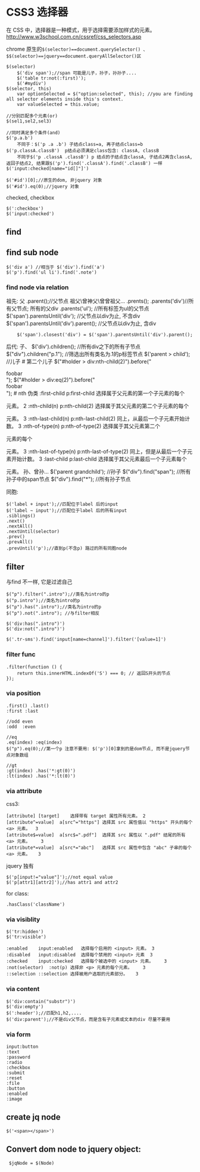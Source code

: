 # CSS3 选择器
在 CSS 中，选择器是一种模式，用于选择需要添加样式的元素。
http://www.w3school.com.cn/cssref/css_selectors.asp

chrome 原生的`$(selector)==document.querySelector() 、$$(selector)==jquery==document.queryAllSelector()区`

	$(selector)
		$('div span');//span 可能是儿子，孙子，孙孙子....
        $('table tr:not(:first)');
		$('#mydiv')
	$(selector, this)
		var optionSelected = $("option:selected", this); //you are finding all selector elements inside this's context.
	    var valueSelected = this.value;

	//分别匹配多个元素(or)
	$(sel1,sel2,sel3)

	//同时满足多个条件(and)
	$('p.a.b')
		不同于：$('p .a .b') 子结点class=a, 再子结点class=b
	$('p.classA.classB')  p结点必须满足class包含: classA, classB
	    不同于$('p .classA .classB') p 结点的子结点含classA, 子结点2再含classA, 返回子结点2, 结果跟$('p').find('.classA').find('.classB') 一样
    $('input:checked[name="id[]"]')

	$('#id')[0];//原生的dom, 非jquery 对象
	$('#id').eq(0);//jquery 对象

checked, checkbox

	$(':checkbox')
	$('input:checked')

## find

## find sub node

	$('div a') //相当于 $('div').find('a')
	$('p').find('ul li').find('.note')

### find node via relation
祖先:
	父
		.parent();//父节点
	祖父\曾神父\曾曾祖父...
		.prents(); .parents('div')//所有父节点; 所有的父div
		.parents('ul'); //所有标签为ul的父节点
		$('span').parentsUntil('div'); //父节点以div为止, 不含div
		$('span').parentsUntil('div').parent(); //父节点以div为止, 含div

		$('span').closest('div') = $('span').parentsUntil('div').parent();

后代:
	子、
		$('div').children(); //所有div之下的所有子节点
		$("div").children("p.1"); //筛选出所有类名为.1的p标签节点
		$('parent > child'); //儿子
            # 第二个儿子
            $("#holder > div:nth-child(2)").before("<div>foobar</div>");
            $("#holder > div:eq(2)").before("<div>foobar</div>");
        # nth 伪类
            :first-child	p:first-child	选择属于父元素的第一个子元素的每个 <p> 元素。	2
            :nth-child(n)	p:nth-child(2)	选择属于其父元素的第二个子元素的每个 <p> 元素。	3
            :nth-last-child(n)	p:nth-last-child(2)	同上，从最后一个子元素开始计数。	3
            :nth-of-type(n)	p:nth-of-type(2)	选择属于其父元素第二个 <p> 元素的每个 <p> 元素。	3
            :nth-last-of-type(n)	p:nth-last-of-type(2)	同上，但是从最后一个子元素开始计数。	3
            :last-child	p:last-child	选择属于其父元素最后一个子元素每个 <p> 元素。
	孙、曾孙...
		$('parent grandchild'); //孙子
		$("div").find("span"); //所有孙子中的span节点
		$("div").find("*"); //所有孙子节点

同胞:

	$('label + input');//匹配位于label 后的input
	$('label ~ input');//匹配位于label 后的所有input
	.siblings()
	.next()
	.nextAll()
	.nextUntil(selector)
	.prev()
	.prevAll()
	.prevUntil('p');//直到p(不含p) 路过的所有同胞node


## filter
与find 不一样, 它是过滤自己

	$("p").filter(".intro");//类名为intro的p
	$("p.intro");//类名为intro的p
	$("p").has(".intro");//类名为intro的p
	$("p").not(".intro"); //与filter相反

	$('div:has(".intro")')
	$('div:not(".intro")')

	$('.tr-sms').find('input[name=channel]').filter('[value=1]')

### filter func

    .filter(function () {
        return this.innerHTML.indexOf('S') === 0; // 返回S开头的节点
    }); 

### via position

	.first() .last()
	:first :last

	//odd even
	:odd  :even

	//eq
	.eq(index) :eq(index)
	$("p").eq(0);//第一个p 注意不要用: $('p')[0]拿到的是dom节点, 而不是jquery节点对象数组

	//gt
	:gt(index) .has('*:gt(0)')
	:lt(index) .has('*:lt(0)')

### via attribute
css3:

    [attribute]	[target]	选择带有 target 属性所有元素。	2
    [attribute^=value]	a[src^="https"]	选择其 src 属性值以 "https" 开头的每个 <a> 元素。	3
    [attribute$=value]	a[src$=".pdf"]	选择其 src 属性以 ".pdf" 结尾的所有 <a> 元素。	3
    [attribute*=value]	a[src*="abc"]	选择其 src 属性中包含 "abc" 子串的每个 <a> 元素。	3

jquery 独有

	$('p[input!="value"]');//not equal value
	$('p[attr1][attr2]');//has attr1 and attr2

for class:

	.hasClass('className')

### via visiblity

	$('tr:hidden')
	$('tr:visible')

    :enabled	input:enabled	选择每个启用的 <input> 元素。	3
    :disabled	input:disabled	选择每个禁用的 <input> 元素	3
    :checked	input:checked	选择每个被选中的 <input> 元素。	3
    :not(selector)	:not(p)	选择非 <p> 元素的每个元素。	3
    ::selection	::selection	选择被用户选取的元素部分。	3

### via content

	$('div:contain("substr")')
	$('div:empty')
	$(':header');//匹配h1,h2,....
	$('div:parent');//不是div父节点，而是含有子元素或文本的div 尽量不要用

### via form

	input:button
	:text
	:password
	:radio
	:checkbox
	:submit
	:reset
	:file
	:button
	:enabled
	:image

## create jq node

	$('<span></span>')

## Convert dom node to jquery object:

	 $jqNode = $(Node)
